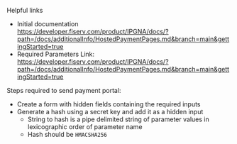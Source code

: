 Helpful links
- Initial documentation https://developer.fiserv.com/product/IPGNA/docs/?path=/docs/additionalInfo/HostedPaymentPages.md&branch=main&gettingStarted=true
- Required Parameters Link: https://developer.fiserv.com/product/IPGNA/docs/?path=/docs/additionalInfo/HostedPaymentPages.md&branch=main&gettingStarted=true

Steps required to send payment portal:
- Create a form with hidden fields containing the required inputs
- Generate a hash using a secret key and add it as a hidden input
	- String to hash is a pipe delimited string of parameter values in lexicographic order of parameter name
	- Hash should be `HMACSHA256`